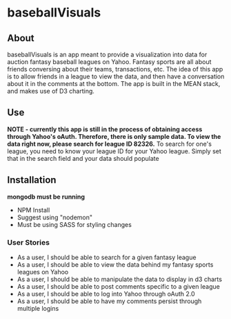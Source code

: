 # baseballVisuals

## About

baseballVisuals is an app meant to provide a visualization into data for auction fantasy baseball leagues on Yahoo. Fantasy sports are all about friends conversing about their teams, transactions, etc. The idea of this app is to allow friends in a league to view the data, and then have a conversation about it in the comments at the bottom.
The app is built in the MEAN stack, and makes use of D3 charting.

## Use

**NOTE - currently this app is still in the process of obtaining access through Yahoo's oAuth.  Therefore, there is only sample data.  To view the data right now, please search for league ID 82326.**
To search for one's league, you need to know your league ID for your Yahoo league. Simply set that in the search field and your data should populate

## Installation

**mongodb must be running**
- NPM Install
- Suggest using "nodemon"
- Must be using SASS for styling changes


### User Stories

- As a user, I should be able to search for a given fantasy league
- As a user, I should be able to view the data behind my fantasy sports leagues on Yahoo
- As a user, I should be able to manipulate the data to display in d3 charts
- As a user, I should be able to post comments specific to a given league
- As a user, I should be able to log into Yahoo through oAuth 2.0
- As a user, I should be able to have my comments persist through multiple logins
